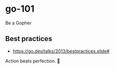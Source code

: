 # go-101

Be a Gopher

## Best practices

- https://go.dev/talks/2013/bestpractices.slide#


<!-- INSPIRATIONAL_QUOTE_START -->
Action beats perfection.
🐶
<!-- INSPIRATIONAL_QUOTE_END -->
